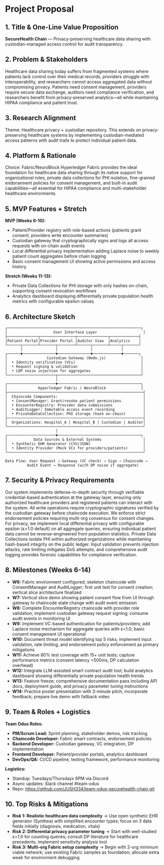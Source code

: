 # Project Proposal

## 1. Title & One-Line Value Proposition
**SecureHealth Chain** — Privacy-preserving healthcare data sharing with custodian-managed access control for audit transparency.

## 2. Problem & Stakeholders
Healthcare data sharing today suffers from fragmented systems where patients lack control over their medical records, providers struggle with interoperability, and researchers cannot access aggregated data without compromising privacy. Patients need consent management, providers require secure data exchange, auditors need compliance verification, and researchers benefit from privacy-preserved analytics—all while maintaining HIPAA compliance and patient trust.

## 3. Research Alignment
Theme: Healthcare privacy + custodian repository.
This extends on privacy-preserving healthcare systems by implementing custodian-mediated access patterns with audit trails to protect individual patient data.

## 4. Platform & Rationale
Choice: Fabric/NeuroBlock
Hyperledger Fabric provides the ideal foundation for healthcare data sharing through its native support for organizational roles, private data collections for PHI isolation, fine-grained endorsement policies for consent management, and built-in audit capabilities—all essential for HIPAA compliance and multi-stakeholder healthcare environments.

## 5. MVP Features + Stretch
**MVP (Weeks 6-10):**
- Patient/Provider registry with role-based actions (patients grant consent, providers write encounter summaries)
- Custodian gateway that cryptographically signs and logs all access requests with on-chain audit events
- Local differential privacy implementation adding Laplace noise to weekly patient count aggregates before chain logging
- Basic consent management UI showing active permissions and access history

**Stretch (Weeks 11-13):**
- Private Data Collections for PHI storage with only hashes on-chain, supporting consent revocation workflows
- Analytics dashboard displaying differentially private population health metrics with configurable epsilon values

## 6. Architecture Sketch

```
┌─────────────────────────────────────────────────────────────┐
│                     User Interface Layer                     │
├──────────────┬────────────────┬──────────────┬─────────────┤
│Patient Portal│Provider Portal │Auditor View  │Analytics    │
└──────┬───────┴───────┬────────┴──────┬───────┴─────┬───────┘
       │               │               │             │
┌──────▼───────────────▼───────────────▼─────────────▼───────┐
│                  Custodian Gateway (Node.js)                │
│  • Identity verification (VCs)                              │
│  • Request signing & validation                             │
│  • LDP noise injection for aggregates                       │
└──────────────────────┬──────────────────────────────────────┘
                       │
┌──────────────────────▼──────────────────────────────────────┐
│              Hyperledger Fabric / NeuroBlock                │
├──────────────────────────────────────────────────────────────┤
│  Chaincode Components:                                       │
│  • ConsentManager: Grant/revoke patient permissions          │
│  • EncounterRegistry: Provider data submissions              │
│  • AuditLogger: Immutable access event recording             │
│  • PrivateDataCollection: PHI storage (hash on-chain)        │
├──────────────────────────────────────────────────────────────┤
│  Organizations: Hospital_A | Hospital_B | Custodian | Auditor│
└──────────────────────────────────────────────────────────────┘
                       │
┌──────────────────────▼──────────────────────────────────────┐
│            Data Sources & External Systems                   │
│  • Synthetic EHR Generator (CSV/JSON)                        │
│  • Identity Provider (Mock VCs for providers/patients)       │
└──────────────────────────────────────────────────────────────┘

Data Flow: User Request → Gateway (VC check) → Sign → Chaincode → 
          Audit Event → Response (with DP noise if aggregate)
```

## 7. Security & Privacy Requirements
Our system implements defense-in-depth security through verifiable credential-based authentication at the gateway layer, ensuring only authorized healthcare providers and registered patients can interact with the system. All write operations require cryptographic signatures verified by the custodian gateway before chaincode execution. We enforce strict endorsement policies requiring multi-org consensus for consent changes. For privacy, we implement local differential privacy with configurable epsilon (ε=1.0 default) on all aggregate queries, ensuring individual patient data cannot be reverse-engineered from population statistics. Private Data Collections isolate PHI within authorized organizations while maintaining hash-based integrity on the public ledger. Input validation prevents injection attacks, rate limiting mitigates DoS attempts, and comprehensive audit logging provides forensic capabilities for compliance verification.

## 8. Milestones (Weeks 6-14)
- **W6:** Fabric environment configured; skeleton chaincode with ConsentManager and AuditLogger; first unit test for consent creation; vertical slice architecture finalized
- **W7:** Vertical slice demo showing patient consent flow from UI through gateway to chaincode state change with audit event emission
- **W8:** Complete EncounterRegistry chaincode with provider role validation; implement custodian gateway request signing; consume audit events in monitoring UI
- **W9:** Implement VC-based authentication for patients/providers; add Laplace noise mechanism for aggregate queries with ε=1.0; basic consent management UI operational
- **W10:** Document threat model identifying top 5 risks; implement input validation, rate limiting, and endorsement policy enforcement as primary mitigations
- **W11:** Achieve 80% test coverage with 15+ unit tests; capture performance metrics (consent latency <500ms, DP calculation overhead)
- **W12:** Integrate LLM-assisted smart contract audit tool; build analytics dashboard showing differentially private population health trends
- **W13:** Feature freeze; comprehensive documentation pass including API docs, deployment guide, and privacy parameter tuning instructions
- **W14:** Practice poster presentation with 3-minute pitch; incorporate feedback; prepare live demo with fallback video

## 9. Team & Roles + Logistics
**Team Odus Roles:**
- **PM/Scrum Lead:** Sprint planning, stakeholder demos, risk tracking
- **Chaincode Developer:** Fabric smart contracts, endorsement policies
- **Backend Developer:** Custodian gateway, VC integration, DP implementation  
- **Frontend Developer:** Patient/provider portals, analytics dashboard
- **DevOps/QA:** CI/CD pipeline, testing framework, performance monitoring

**Logistics:**
- Standup: Tuesdays/Thursdays 6PM via Discord
- Async updates: Slack channel #team-odus
- Repo: https://github.com/JUSH334/team-odus-securehealth-chain.git

## 10. Top Risks & Mitigations
- **Risk 1: Realistic healthcare data complexity** → Use open synthetic EHR generator (Synthea) with simplified encounter types; focus on 3 data fields initially (diagnosis, medication, vitals)
- **Risk 2: Differential privacy parameter tuning** → Start with well-studied ε=1.0 for counting queries; consult DP literature for healthcare precedents; implement sensitivity analysis tool
- **Risk 3: Multi-org Fabric setup complexity** → Begin with 2-org minimum viable network; use existing Fabric samples as foundation; allocate extra week for environment debugging
